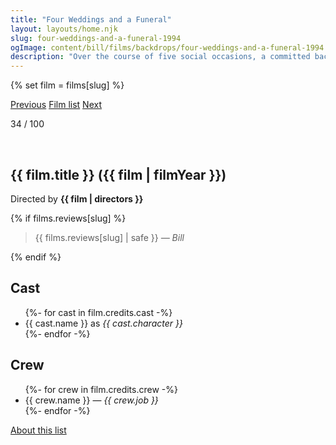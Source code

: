 ```yaml
---
title: "Four Weddings and a Funeral"
layout: layouts/home.njk
slug: four-weddings-and-a-funeral-1994
ogImage: content/bill/films/backdrops/four-weddings-and-a-funeral-1994.jpg
description: "Over the course of five social occasions, a committed bachelor must consider the notion that he may have discovered love."
---
```


{% set film = films[slug] %}

<nav class="films">
  <a class="prev" href="../whats-eating-gilbert-grape-1993">Previous</a>
  <a href="../">Film list</a>
  <a class="next" href="../lon-the-professional-1994">Next</a>
</nav>

<p>34 / 100</p>

<article class="film slug-four-weddings-and-a-funeral-1994">
  <div class="backdrop-and-poster">
    <img class="poster" src="../films/posters/{{ slug }}.jpg" alt="">
    <img class="backdrop" src="../films/backdrops/{{ slug }}.jpg" alt="">
  </div>

  <h1>{{ film.title }} ({{ film | filmYear }})</h1>

  

  <p class="director">
    Directed by <strong>{{ film | directors }}</strong>
  </p>

  {% if films.reviews[slug] %}
    <blockquote> 
      {{ films.reviews[slug] | safe }} <em>— Bill</em>
    </blockquote> 
  {% endif %}

  <h2>
    Cast
  </h2>
  <ul>
    {%- for cast in film.credits.cast -%}
      <li>
        {{ cast.name }} as <em>{{ cast.character }}</em>
      </li>
    {%- endfor -%}
  </ul>

  <h2>
    Crew
  </h2>
  <ul>
    {%- for crew in film.credits.crew -%}
      <li>
        {{ crew.name }} &mdash; <em>{{ crew.job }}</em>
      </li>
    {%- endfor -%}
  </ul>
</article>
<footer>
  <a href="../about">About this list</a>
</footer>
